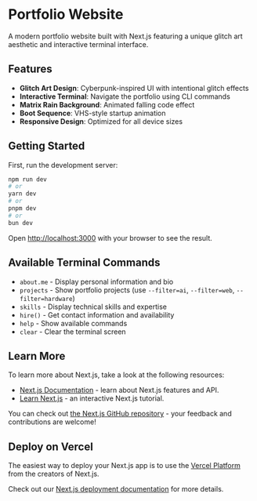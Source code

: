 # Portfolio Website

A modern portfolio website built with Next.js featuring a unique glitch art aesthetic and interactive terminal interface.

## Features

- **Glitch Art Design**: Cyberpunk-inspired UI with intentional glitch effects
- **Interactive Terminal**: Navigate the portfolio using CLI commands
- **Matrix Rain Background**: Animated falling code effect
- **Boot Sequence**: VHS-style startup animation
- **Responsive Design**: Optimized for all device sizes

## Getting Started

First, run the development server:

```bash
npm run dev
# or
yarn dev
# or
pnpm dev
# or
bun dev
```

Open [http://localhost:3000](http://localhost:3000) with your browser to see the result.

## Available Terminal Commands

- `about.me` - Display personal information and bio
- `projects` - Show portfolio projects (use `--filter=ai`, `--filter=web`, `--filter=hardware`)
- `skills` - Display technical skills and expertise
- `hire()` - Get contact information and availability
- `help` - Show available commands
- `clear` - Clear the terminal screen

## Learn More

To learn more about Next.js, take a look at the following resources:

- [Next.js Documentation](https://nextjs.org/docs) - learn about Next.js features and API.
- [Learn Next.js](https://nextjs.org/learn) - an interactive Next.js tutorial.

You can check out [the Next.js GitHub repository](https://github.com/vercel/next.js) - your feedback and contributions are welcome!

## Deploy on Vercel

The easiest way to deploy your Next.js app is to use the [Vercel Platform](https://vercel.com/new?utm_medium=default-template&filter=next.js&utm_source=create-next-app&utm_campaign=create-next-app-readme) from the creators of Next.js.

Check out our [Next.js deployment documentation](https://nextjs.org/docs/app/building-your-application/deploying) for more details.
